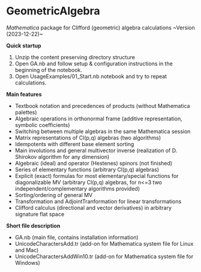# GeometricAlgebra
*Mathematica* package for Clifford (geometric) algebra calculations
~Version (2023-12-22)~  


**Quick startup**
1. Unzip the content preserving directory structure
2. Open GA.nb and follow setup & configuration instructions in the beginning of the notebook. 
3. Open UsageExamples/01_Start.nb notebook and try to repeat calculations.

**Main features**
- Textbook notation and precedences of products (without Mathematica palettes)
- Algebraic operations in orthonormal frame (additive representation, symbolic coefficients)
- Switching between multiple algebras in the same Mathematica session
- Matrix representations of Cl(p,q) algebras (two algorithms)
- Idempotents with different base element sorting
- Main involutions and general multivector inverse (realization of D. Shirokov algorithm for any dimension)
- Algebraic (ideal) and operator (Hestenes) spinors (not finished)
- Series of elementary functions (arbitrary Cl(p,q) algebras)
- Explicit (exact) formulas for most elementary/special functions for diagonalizable MV (arbitrary Cl(p,q) algebras, for n<=3 two independent/complementary algorithms provided) 
- Sorting/ordering of general MV
- Transformation and AdjointTranformation for linear transformations
- Clifford calculus (directional and vector derivatives) in  arbitrary signature flat space

**Short file description**
- GA.nb (main file, contains installation information)
- UnicodeCharactersAdd.tr (add-on for Mathematica system file for Linux and Mac)
- UnicodeCharactersAddWin10.tr (add-on for Mathematica system file for Windows) 
